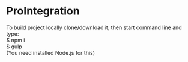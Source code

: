 # ProIntegration
To build project locally clone/download it, then start command line and type:  
$ npm i  
$ gulp  
(You need installed Node.js for this)
